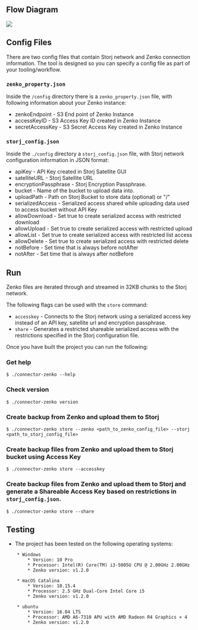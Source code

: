 ## Flow Diagram

![](https://github.com/storj-thirdparty/connector-zenko/blob/master/README.assets/arch.drawio.png)

## Config Files

There are two config files that contain Storj network and Zenko connection information. The tool is designed so you can specify a config file as part of your tooling/workflow.

### `zenko_property.json`

Inside the `/config` directory there is a `zenko_property.json` file, with following information about your Zenko instance:

* zenkoEndpoint - S3 End point of Zenko Instance
* accessKeyID - S3 Access Key ID created in Zenko Instance
* secretAccessKey - S3 Secret Access Key created in Zenko Instance

### `storj_config.json`
Inside the `./config` directory a `storj_config.json` file, with Storj network configuration information in JSON format:

* apiKey - API Key created in Storj Satellite GUI
* satelliteURL - Storj Satellite URL
* encryptionPassphrase - Storj Encryption Passphrase.
* bucket - Name of the bucket to upload data into.
* uploadPath - Path on Storj Bucket to store data (optional) or "/"
* serializedAccess - Serialized access shared while uploading data used to access bucket without API Key
* allowDownload - Set true to create serialized access with restricted download
* allowUpload - Set true to create serialized access with restricted upload
* allowList - Set true to create serialized access with restricted list access
* allowDelete - Set true to create serialized access with restricted delete
* notBefore - Set time that is always before notAfter
* notAfter - Set time that is always after notBefore

## Run

Zenko files are iterated through and streamed in 32KB chunks to the Storj network.

The following flags can be used with the `store` command:

* `accesskey` - Connects to the Storj network using a serialized access key instead of an API key, satellite url and encryption passphrase.
* `share` - Generates a restricted shareable serialized access with the restrictions specified in the Storj configuration file.

Once you have built the project you can run the following:

### Get help

```
$ ./connector-zenko --help
```

### Check version

```
$ ./connector-zenko version
```

### Create backup from Zenko and upload them to Storj

```
$ ./connector-zenko store --zenko <path_to_zenko_config_file> --storj <path_to_storj_config_file>
```

### Create backup files from Zenko and upload them to Storj bucket using Access Key

```
$ ./connector-zenko store --accesskey
```

### Create backup files from Zenko and upload them to Storj and generate a Shareable Access Key based on restrictions in `storj_config.json`.

```
$ ./connector-zenko store --share
```
		
## Testing

* The project has been tested on the following operating systems:

```
	* Windows
		* Version: 10 Pro
		* Processor: Intel(R) Core(TM) i3-5005U CPU @ 2.00GHz 2.00GHz
		* Zenko version: v1.2.0

	* macOS Catalina
		* Version: 10.15.4
		* Processor: 2.5 GHz Dual-Core Intel Core i5
		* Zenko version: v1.2.0

	* ubuntu
		* Version: 16.04 LTS
		* Processor: AMD A6-7310 APU with AMD Radeon R4 Graphics × 4
		* Zenko version: v1.2.0
```		

